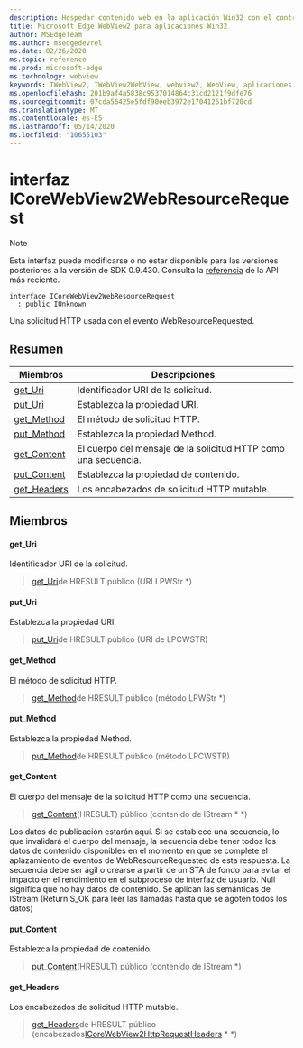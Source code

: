 ```yaml
---
description: Hospedar contenido web en la aplicación Win32 con el control Microsoft Edge WebView2
title: Microsoft Edge WebView2 para aplicaciones Win32
author: MSEdgeTeam
ms.author: msedgedevrel
ms.date: 02/26/2020
ms.topic: reference
ms.prod: microsoft-edge
ms.technology: webview
keywords: IWebView2, IWebView2WebView, webview2, WebView, aplicaciones Win32, Win32, Edge, ICoreWebView2, ICoreWebView2Host, control de explorador, HTML Edge
ms.openlocfilehash: 201b9af4a5838c9537014864c31cd2121f9dfe76
ms.sourcegitcommit: 07cda56425e5fdf90eeb3972e17041261bf720cd
ms.translationtype: MT
ms.contentlocale: es-ES
ms.lasthandoff: 05/14/2020
ms.locfileid: "10655103"
---
```

# interfaz ICoreWebView2WebResourceRequest 

> [!NOTE]
> Esta interfaz puede modificarse o no estar disponible para las versiones posteriores a la versión de SDK 0.9.430. Consulta la [referencia](../../../webview2-api-reference.md) de la API más reciente.

```
interface ICoreWebView2WebResourceRequest
  : public IUnknown
```

Una solicitud HTTP usada con el evento WebResourceRequested.

## Resumen

 Miembros                        | Descripciones
--------------------------------|---------------------------------------------
[get_Uri](#get_uri) | Identificador URI de la solicitud.
[put_Uri](#put_uri) | Establezca la propiedad URI.
[get_Method](#get_method) | El método de solicitud HTTP.
[put_Method](#put_method) | Establezca la propiedad Method.
[get_Content](#get_content) | El cuerpo del mensaje de la solicitud HTTP como una secuencia.
[put_Content](#put_content) | Establezca la propiedad de contenido.
[get_Headers](#get_headers) | Los encabezados de solicitud HTTP mutable.

## Miembros

#### get_Uri 

Identificador URI de la solicitud.

> [get_Uri](#get_uri)de HRESULT público (URI LPWStr *)

#### put_Uri 

Establezca la propiedad URI.

> [put_Uri](#put_uri)de HRESULT público (URI de LPCWSTR)

#### get_Method 

El método de solicitud HTTP.

> [get_Method](#get_method)de HRESULT público (método LPWStr *)

#### put_Method 

Establezca la propiedad Method.

> [put_Method](#put_method)de HRESULT público (método LPCWSTR)

#### get_Content 

El cuerpo del mensaje de la solicitud HTTP como una secuencia.

> [get_Content](#get_content)(HRESULT) público (contenido de IStream * *)

Los datos de publicación estarán aquí. Si se establece una secuencia, lo que invalidará el cuerpo del mensaje, la secuencia debe tener todos los datos de contenido disponibles en el momento en que se complete el aplazamiento de eventos de WebResourceRequested de esta respuesta. La secuencia debe ser ágil o crearse a partir de un STA de fondo para evitar el impacto en el rendimiento en el subproceso de interfaz de usuario. Null significa que no hay datos de contenido. Se aplican las semánticas de IStream (Return S_OK para leer las llamadas hasta que se agoten todos los datos)

#### put_Content 

Establezca la propiedad de contenido.

> [put_Content](#put_content)(HRESULT) público (contenido de IStream *)

#### get_Headers 

Los encabezados de solicitud HTTP mutable.

> [get_Headers](#get_headers)de HRESULT público (encabezados[ICoreWebView2HttpRequestHeaders](ICoreWebView2HttpRequestHeaders.md) * *)

